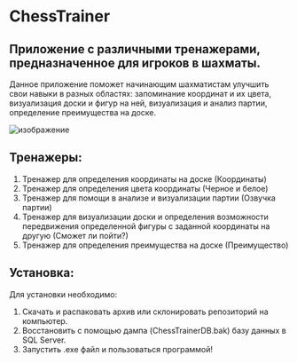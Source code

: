 # ChessTrainer
## Приложение с различными тренажерами, предназначенное для игроков в шахматы.

Данное приложение поможет начинающим шахматистам улучшить свои навыки в разных областях: запоминание координат и их цвета,
визуализация доски и фигур на ней, визуализация и анализ партии, определение преимущества на доске. 

![изображение](https://user-images.githubusercontent.com/86565009/172260537-e49dc036-7742-4de6-aea2-f8a7f6dc8852.png)

## Тренажеры:

1. Тренажер для определения координаты на доске (Координаты)
2. Тренажер для определения цвета координаты (Черное и белое)
3. Тренажер для помощи в анализе и визуализации партии (Озвучка партии)
4. Тренажер для визуализации доски и определения возможности передвижения определенной фигуры с заданной координаты на другую (Сможет ли пойти?)
5. Тренажер для определения преимущества на доске (Преимущество)

## Установка:

Для установки необходимо:
1. Скачать и распаковать архив или склонировать репозиторий на компьютер.
2. Восстановить с помощью дампа (ChessTrainerDB.bak) базу данных в SQL Server. 
4. Запустить .exe файл и пользоваться программой!
